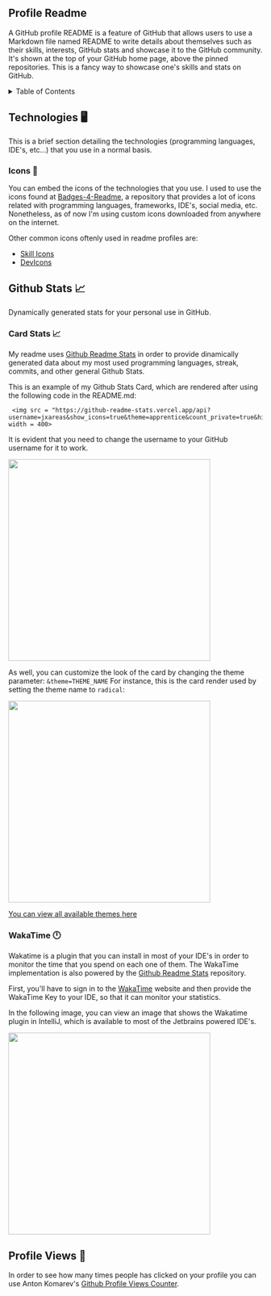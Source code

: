 ## Profile Readme

A GitHub profile README is a feature of GitHub that allows users to use a Markdown file named README to write details about themselves such as their skills, interests, GitHub stats and showcase it to the GitHub community. It's shown at the top of your GitHub home page, above the pinned repositories. This is a fancy way to showcase one's skills and stats on GitHub.


<!-- TABLE OF CONTENTS -->
<details>
  <summary>Table of Contents</summary>
  <ol>
    <li>
      <a href="#technologies">Technologies</a>
      <ul>
        <li><a href="#icons">Icons</a></li>
      </ul>
    </li>
    <li>
      <a href="#github-stats">Github Stats</a>
      <ul>
        <li><a href="#vercel-stats">Vercel Stats</a></li>
        <li><a href="#wakatime">Wakatime</a></li>
      </ul>
    </li>
    <li><a href="#profile-views">Profile Views</a></li>
  </ol>
</details>



<!-- ABOUT THE PROJECT -->
## Technologies 🖥️

This is a brief section detailing the technologies (programming languages, IDE's, etc...) that you use in a normal basis.

### Icons 👻

You can embed the icons of the technologies that you use.
I used to use the icons found at [Badges-4-Readme](https://github.com/alexandresanlim/Badges4-README.md-Profile.git), a repository that provides a lot of icons related with programming languages, frameworks, IDE's, social media, etc.
Nonetheless, as of now I'm using custom icons downloaded from anywhere on the internet.

Other common icons oftenly used in readme profiles are:
* [Skill Icons](https://github.com/tandpfun/skill-icons)
* [DevIcons](https://github.com/devicons/devicon.git) 

## Github Stats 📈

Dynamically generated stats for your personal use in GitHub.

### Card Stats 📈

My readme uses [Github Readme Stats](https://github.com/anuraghazra/github-readme-stats.git) in order to provide dinamically generated data about my most used programming languages, streak, commits, and other general Github Stats.

This is an example of my Github Stats Card, which are rendered after using the following code in the README.md:
```
 <img src = "https://github-readme-stats.vercel.app/api?username=jxareas&show_icons=true&theme=apprentice&count_private=true&hide_border=true" width = 400>
```

 It is evident that you need to change the username to your GitHub username for it to work.

 <img src = "https://github-readme-stats.vercel.app/api?username=jxareas&show_icons=true&theme=apprentice&count_private=true&hide_border=true" width = 400>


As well, you can customize the look of the card by changing the theme parameter: ```&theme=THEME_NAME``` 
For instance, this is the card render used by setting the theme name to ```radical```:


 <img src = "https://github-readme-stats.vercel.app/api?username=jxareas&show_icons=true&theme=radical&count_private=true&hide_border=true" width = 400>


[You can view all available themes here](https://github.com/anuraghazra/github-readme-stats/blob/master/themes/README.md)

### WakaTime 🕛

Wakatime is a plugin that you can install in most of your IDE's in order to monitor the time that you spend on each one of them. 
The WakaTime implementation is also powered by the [Github Readme Stats](https://github.com/anuraghazra/github-readme-stats.git) repository.

First, you'll have to sign in to the [WakaTime](https://wakatime.com/login) website and then provide the WakaTime Key to your IDE, so that it can monitor your statistics.

In the following image, you can view an image that shows the Wakatime plugin in IntelliJ, which is available to most of the Jetbrains powered IDE's.

<img src = "assets/wakatime_screenshot.jpg" width = 400>


## Profile Views 👀

In order to see how many times people has clicked on your profile you can use Anton Komarev's [Github Profile Views Counter](https://github.com/antonkomarev/github-profile-views-counter.git). 
